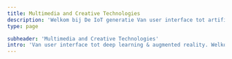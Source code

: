 ```yaml
---
title: Multimedia and Creative Technologies
description: 'Welkom bij De IoT generatie Van user interface tot artificial intelligence. Als cutting-edge MCT-student wil jij het internet van morgen ontwikkelen.'
type: page

subheader: 'Multimedia and Creative Technologies'
intro: 'Van user interface tot deep learning & augmented reality. Welkom bij de Internet Of Things-generatie.'
---
```

